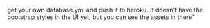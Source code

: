 get your own database.yml and push it to heroku. It doesn't have the bootstrap styles in the UI yet, but you can see the assets in there"
